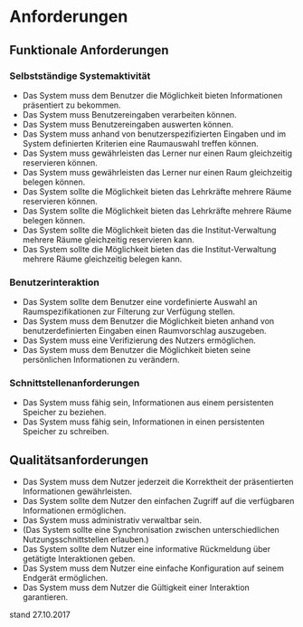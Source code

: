 # Anforderungen <br/>


## Funktionale Anforderungen <br/>


### Selbstständige Systemaktivität <br/>
* Das System muss dem Benutzer die Möglichkeit bieten Informationen präsentiert zu bekommen.
* Das System muss Benutzereingaben verarbeiten können.
* Das System muss Benutzereingaben auswerten können.
* Das System muss anhand von benutzerspezifizierten Eingaben und im System definierten Kriterien eine Raumauswahl treffen können.
* Das System muss gewährleisten das Lerner nur einen Raum gleichzeitig reservieren können.
* Das System muss gewährleisten das Lerner nur einen Raum gleichzeitig belegen können.
* Das System sollte die Möglichkeit bieten das Lehrkräfte mehrere Räume reservieren können.
* Das System sollte die Möglichkeit bieten das Lehrkräfte mehrere Räume belegen können.
* Das System sollte die Möglichkeit bieten das die Institut-Verwaltung mehrere Räume gleichzeitig reservieren kann.
* Das System sollte die Möglichkeit bieten das die Institut-Verwaltung mehrere Räume gleichzeitig belegen kann.

### Benutzerinteraktion <br/>
* Das System sollte dem Benutzer eine vordefinierte Auswahl an Raumspezifikationen zur Filterung zur Verfügung stellen.
* Das System muss dem Benutzer die Möglichkeit bieten anhand von benutzerdefinierten Eingaben einen Raumvorschlag auszugeben.
* Das System muss eine Verifizierung des Nutzers ermöglichen.
* Das System muss dem Benutzer die Möglichkeit bieten seine persönlichen Informationen zu verändern.

### Schnittstellenanforderungen <br/>
* Das System muss fähig sein, Informationen aus einem persistenten Speicher zu beziehen.
* Das System muss fähig sein, Informationen in einen persistenten Speicher zu schreiben.

## Qualitätsanforderungen <br/>
* Das System muss dem Nutzer jederzeit die Korrektheit der präsentierten Informationen gewährleisten.
* Das System sollte dem Nutzer den einfachen Zugriff auf die verfügbaren Informationen ermöglichen.
* Das System muss administrativ verwaltbar sein.
* (Das System sollte eine Synchronisation zwischen unterschiedlichen Nutzungsschnittstellen erlauben.)
* Das System sollte dem Nutzer eine informative Rückmeldung über getätigte Interaktionen geben.
* Das System muss dem Nutzer eine einfache Konfiguration auf seinem Endgerät ermöglichen.
* Das System muss dem Nutzer die Gültigkeit einer Interaktion garantieren.

stand 27.10.2017
